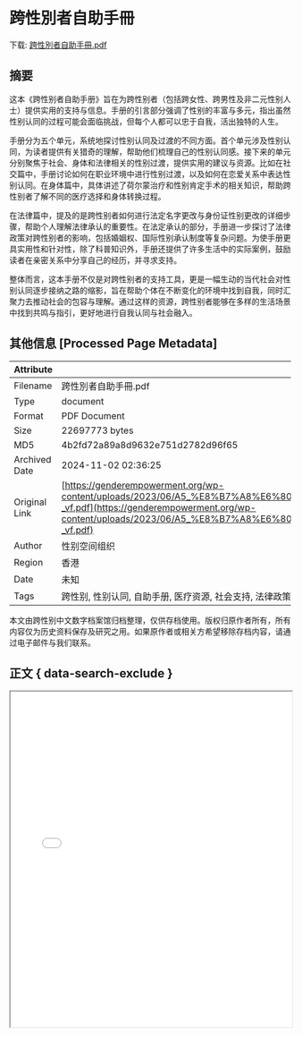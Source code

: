 # 跨性別者自助手冊

<!-- tcd_download_link -->
下载: [跨性別者自助手冊.pdf](跨性別者自助手冊.pdf)
<!-- tcd_download_link_end -->

## 摘要

<!-- tcd_abstract -->
这本《跨性别者自助手册》旨在为跨性别者（包括跨女性、跨男性及非二元性别人士）提供实用的支持与信息。手册的引言部分强调了性别的丰富与多元，指出虽然性别认同的过程可能会面临挑战，但每个人都可以忠于自我，活出独特的人生。

手册分为五个单元，系统地探讨性别认同及过渡的不同方面。首个单元涉及性别认同，为读者提供有关猎奇的理解，帮助他们梳理自己的性别认同感。接下来的单元分别聚焦于社会、身体和法律相关的性别过渡，提供实用的建议与资源。比如在社交篇中，手册讨论如何在职业环境中进行性别过渡，以及如何在恋爱关系中表达性别认同。在身体篇中，具体讲述了荷尔蒙治疗和性别肯定手术的相关知识，帮助跨性别者了解不同的医疗选择和身体转换过程。

在法律篇中，提及的是跨性别者如何进行法定名字更改与身份证性别更改的详细步骤，帮助个人理解法律承认的重要性。在法定承认的部分，手册进一步探讨了法律政策对跨性别者的影响，包括婚姻权、国际性别承认制度等复杂问题。为使手册更具实用性和针对性，除了科普知识外，手册还提供了许多生活中的实际案例，鼓励读者在亲密关系中分享自己的经历，并寻求支持。

整体而言，这本手册不仅是对跨性别者的支持工具，更是一幅生动的当代社会对性别认同逐步接纳之路的缩影，旨在帮助个体在不断变化的环境中找到自我，同时汇聚力去推动社会的包容与理解。通过这样的资源，跨性别者能够在多样的生活场景中找到共鸣与指引，更好地进行自我认同与社会融入。

<!-- tcd_abstract_end -->

## 其他信息 [Processed Page Metadata]

| Attribute       | Value                                  |
|-----------------|----------------------------------------|
| Filename        | 跨性別者自助手冊.pdf                             |
| Type            | document                                 |
| Format          | PDF Document                               |
| Size            | 22697773 bytes                           |
| MD5             | 4b2fd72a89a8d9632e751d2782d96f65                                  |
| Archived Date   | 2024-11-02 02:36:25                             |
| Original Link   | [https://genderempowerment.org/wp-content/uploads/2023/06/A5_%E8%B7%A8%E6%80%A7%E5%88%A5%E8%80%85%E8%87%AA%E5%8A%A9%E6%89%8B%E5%86%8A_%E4%BA%92%E5%8B%95%E7%89%88_final_print-_vf.pdf](https://genderempowerment.org/wp-content/uploads/2023/06/A5_%E8%B7%A8%E6%80%A7%E5%88%A5%E8%80%85%E8%87%AA%E5%8A%A9%E6%89%8B%E5%86%8A_%E4%BA%92%E5%8B%95%E7%89%88_final_print-_vf.pdf)                         |
| Author          | 性别空间组织                               |
| Region          | 香港                               |
| Date            | 未知                                 |
| Tags            | 跨性别, 性别认同, 自助手册, 医疗资源, 社会支持, 法律政策                                 |

本文由跨性别中文数字档案馆归档整理，仅供存档使用。版权归原作者所有，所有内容仅为历史资料保存及研究之用。如果原作者或相关方希望移除存档内容，请通过电子邮件与我们联系。

## 正文 { data-search-exclude }

<!-- tcd_main_text -->
<iframe src="../跨性別者自助手冊.pdf" width="100%" height="600px">
    <p>无法显示PDF，请下载查看。</p>
</iframe>
<!-- tcd_main_text_end -->

